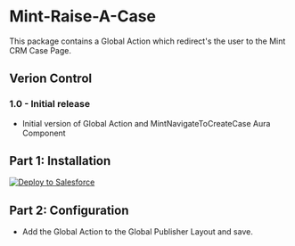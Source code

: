 # Mint-Raise-A-Case

This package contains a Global Action which redirect's the user to the Mint CRM Case Page. 

## Verion Control

### 1.0 - Initial release
 - Initial version of Global Action and MintNavigateToCreateCase Aura Component

## Part 1: Installation

<a href="https://githubsfdeploy.herokuapp.com?owner=daveybradders&repo=MintNavigateToCreateCase">
  <img alt="Deploy to Salesforce"
       src="https://raw.githubusercontent.com/afawcett/githubsfdeploy/master/deploy.png">
</a>

## Part 2: Configuration

 - Add the Global Action to the Global Publisher Layout and save.
